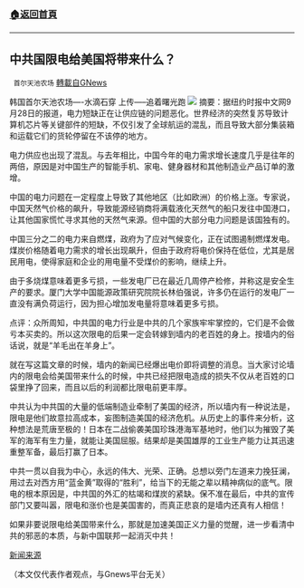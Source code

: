 ###  [:house:返回首頁](https://github.com/ourhimalayas/txt)
---


## 中共国限电给美国将带来什么？
` 首尔天池农场` [轉載自GNews](https://gnews.org/zh-hans/1590724/)

韩国首尔天池农场—-水滴石穿 上传—–追着曙光跑
![](https://assets.gnews.org/wp-content/uploads/2021/10/中共国-scaled.jpg)
摘要：据纽约时报中文网9月28日的报道，电力短缺正在让供应链的问题恶化。世界经济的突然复苏导致计算机芯片等关键部件的短缺，不仅引发了全球航运的混乱，而且导致大部分集装箱和运载它们的货轮停留在不该停的地方。

电力供应也出现了混乱。与去年相比，中国今年的电力需求增长速度几乎是往年的两倍，原因是对中国生产的智能手机、家电、健身器材和其他制造业产品订单的激增。

中国的电力问题在一定程度上导致了其他地区（比如欧洲）的价格上涨。专家说，中国天然气价格的飙升，导致能源经销商将满载液化天然气的船只发往中国港口，让其他国家慌忙寻求其他的天然气来源。但中国的大部分电力问题是该国独有的。

中国三分之二的电力来自燃煤，政府为了应对气候变化，正在试图遏制燃煤发电。煤炭价格随着电力需求的增长出现飙升，但由于政府将电价保持在低位，尤其是居民用电，使得家庭和企业的用电量不受煤价的影响，继续上升。

由于多烧煤意味着更多亏损，一些发电厂已在最近几周停产检修，并称这是安全生产的要求。厦门大学中国能源政策研究院院长林伯强说，许多仍在运行的发电厂一直没有满负荷运行，因为担心增加发电量将意味着更多亏损。

点评：众所周知，中共国的电力行业是中共的几个家族牢牢掌控的，它们是不会做亏本买卖的。所以这次限电的后果一定会转嫁到墙内的老百姓的身上。按墙内的俗话说，就是“羊毛出在羊身上”。

就在写这篇文章的时候，墙内的新闻已经爆出电价即将调整的消息。当大家讨论墙内的限电会给美国带来什么的时候，中共已经把限电造成的损失不仅从老百姓的口袋里挣了回来，而且以后的利润都比限电前更丰厚。

中共认为中共国的大量的低端制造业牵制了美国的经济，所以墙内有一种说法是，限电是他们故意拉高成本，妄图制造美国的经济危机。从历史上的事件来分析，这种想法是荒唐至极的！日本在二战偷袭美国珍珠港海军基地时，他们以为摧毁了美军的海军有生力量，就能让美国屈服。结果却是美国雄厚的工业生产能力让其迅速重整军备，最后打赢了日本。

中共一贯以自我为中心，永远的伟大、光荣、正确。总想以旁门左道来力挽狂澜，用过去对西方用“蓝金黄”取得的“胜利”，给当下的无能之辈以精神病似的底气。限电的根本原因是，中共国的外汇的枯竭和煤炭的紧缺。保不准在最后，中共的宣传部门又要叫嚣，限电和涨价也是美国害的，而真正悲哀的是墙内还真有人相信！

如果非要说限电给美国带来什么，那就是加速美国正义力量的觉醒，进一步看清中共的邪恶的本质，与新中国联邦一起消灭中共！

[新闻来源](https://cn.nytimes.com/business/20210928/china-electricity/)

（本文仅代表作者观点，与Gnews平台无关）
